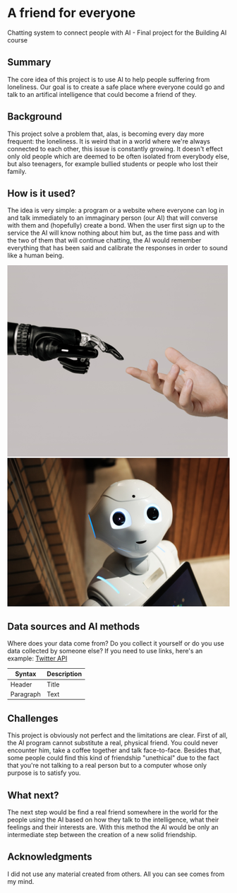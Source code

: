 <!-- This is the markdown template for the final project of the Building AI course, 
created by Reaktor Innovations and University of Helsinki. 
Copy the template, paste it to your GitHub README and edit! -->

# A friend for everyone

Chatting system to connect people with AI - Final project for the Building AI course

## Summary

The core idea of this project is to use AI to help people suffering from loneliness. Our goal is to create a safe place where everyone could go and talk to an artifical intelligence that could become a friend of they. 


## Background

This project solve a problem that, alas, is becoming every day more frequent: the loneliness. It is weird that in a world where we're always connected to each other, this issue is constantly growing. It doesn't effect only old people which are deemed to be often isolated from everybody else, but also teenagers, for example bullied students or people who lost their family.


## How is it used?

The idea is very simple: a program or a website where everyone can log in and talk immediately to an immaginary person (our AI) that will converse with them and (hopefully) create a bond. When the user first sign up to the service the AI will know nothing about him but, as the time pass and with the two of them that will continue chatting, the AI would remember everything that has been said and calibrate the responses in order to sound like a human being.

<img src="https://github.com/davidezanna/My-new-project/blob/main/pexels-cottonbro-6153343.jpg" width="500">
<img src="https://github.com/davidezanna/My-new-project/blob/main/pexels-alex-knight-2599244.jpg" width="550">


## Data sources and AI methods
Where does your data come from? Do you collect it yourself or do you use data collected by someone else?
If you need to use links, here's an example:
[Twitter API](https://developer.twitter.com/en/docs)

| Syntax      | Description |
| ----------- | ----------- |
| Header      | Title       |
| Paragraph   | Text        |

## Challenges

This project is obviously not perfect and the limitations are clear. 
First of all, the AI program cannot substitute a real, physical friend. You could never encounter him, take a coffee together and talk face-to-face.
Besides that, some people could find this kind of friendship "unethical" due to the fact that you're not talking to a real person but to a computer whose only purpose is to satisfy you.

## What next?

The next step would be find a real friend somewhere in the world for the people using the AI based on how they talk to the intelligence, what their feelings and their interests are. With this method the AI would be only an intermediate step between the creation of a new solid friendship.

## Acknowledgments

I did not use any material created from others. All you can see comes from my mind.
